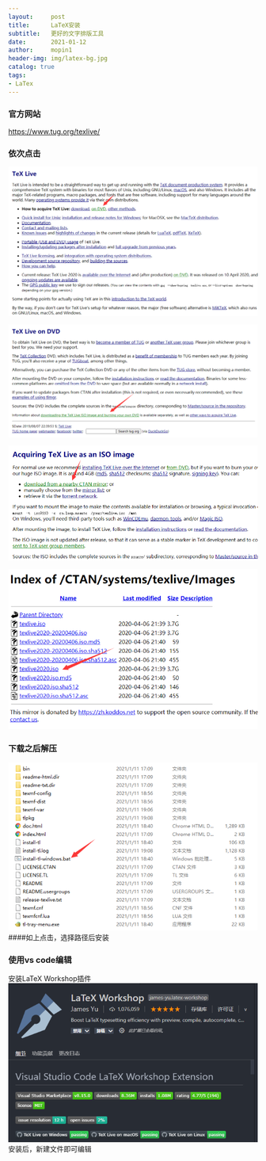 ```yaml
---
layout:     post
title:      LaTeX安装
subtitle:   更好的文字排版工具
date:       2021-01-12
author:     mopin1
header-img: img/latex-bg.jpg
catalog: true
tags:
- LaTex
---
```


### 官方网站
<https://www.tug.org/texlive/>

### 依次点击
![latex1.png](/img/latex1.png)

![latex2.png](/img/latex2.png)

![latex3.png](/img/latex3.png)

![latex4.png](/img/latex4.png)

### 下载之后解压
![latex5.png](/img/latex5.png)
####如上点击，选择路径后安装

### 使用vs code编辑  
安装LaTeX Workshop插件  
![vs-latex.png](/img/vs-latex.png)  
安装后，新建文件即可编辑
